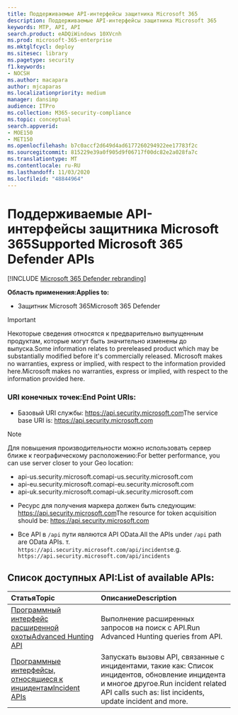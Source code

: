 ```yaml
---
title: Поддерживаемые API-интерфейсы защитника Microsoft 365
description: Поддерживаемые API-интерфейсы защитника Microsoft 365
keywords: MTP, API, API
search.product: eADQiWindows 10XVcnh
ms.prod: microsoft-365-enterprise
ms.mktglfcycl: deploy
ms.sitesec: library
ms.pagetype: security
f1.keywords:
- NOCSH
ms.author: macapara
author: mjcaparas
ms.localizationpriority: medium
manager: dansimp
audience: ITPro
ms.collection: M365-security-compliance
ms.topic: conceptual
search.appverid:
- MOE150
- MET150
ms.openlocfilehash: b7c0accf2d649d4ad6177260294922ee17783f2c
ms.sourcegitcommit: 815229e39a0f905d9f06717f00dc82e2a028fa7c
ms.translationtype: MT
ms.contentlocale: ru-RU
ms.lasthandoff: 11/03/2020
ms.locfileid: "48844964"
---
```

# <a name="supported-microsoft-365-defender-apis"></a><span data-ttu-id="acfc7-104">Поддерживаемые API-интерфейсы защитника Microsoft 365</span><span class="sxs-lookup"><span data-stu-id="acfc7-104">Supported Microsoft 365 Defender APIs</span></span> 

[!INCLUDE [Microsoft 365 Defender rebranding](../includes/microsoft-defender.md)]

<span data-ttu-id="acfc7-105">**Область применения:**</span><span class="sxs-lookup"><span data-stu-id="acfc7-105">**Applies to:**</span></span>
- <span data-ttu-id="acfc7-106">Защитник Microsoft 365</span><span class="sxs-lookup"><span data-stu-id="acfc7-106">Microsoft 365 Defender</span></span>

>[!IMPORTANT] 
><span data-ttu-id="acfc7-107">Некоторые сведения относятся к предварительно выпущенным продуктам, которые могут быть значительно изменены до выпуска.</span><span class="sxs-lookup"><span data-stu-id="acfc7-107">Some information relates to prereleased product which may be substantially modified before it's commercially released.</span></span> <span data-ttu-id="acfc7-108">Microsoft makes no warranties, express or implied, with respect to the information provided here.</span><span class="sxs-lookup"><span data-stu-id="acfc7-108">Microsoft makes no warranties, express or implied, with respect to the information provided here.</span></span>


### <a name="end-point-uris"></a><span data-ttu-id="acfc7-109">URI конечных точек:</span><span class="sxs-lookup"><span data-stu-id="acfc7-109">End Point URIs:</span></span>

- <span data-ttu-id="acfc7-110">Базовый URI службы: https://api.security.microsoft.com</span><span class="sxs-lookup"><span data-stu-id="acfc7-110">The service base URI is: https://api.security.microsoft.com</span></span> <br>

>[!NOTE]
><span data-ttu-id="acfc7-111">Для повышения производительности можно использовать сервер ближе к географическому расположению:</span><span class="sxs-lookup"><span data-stu-id="acfc7-111">For better performance, you can use server closer to your Geo location:</span></span>
> - <span data-ttu-id="acfc7-112">api-us.security.microsoft.com</span><span class="sxs-lookup"><span data-stu-id="acfc7-112">api-us.security.microsoft.com</span></span>
> - <span data-ttu-id="acfc7-113">api-eu.security.microsoft.com</span><span class="sxs-lookup"><span data-stu-id="acfc7-113">api-eu.security.microsoft.com</span></span>
> - <span data-ttu-id="acfc7-114">api-uk.security.microsoft.com</span><span class="sxs-lookup"><span data-stu-id="acfc7-114">api-uk.security.microsoft.com</span></span>

 - <span data-ttu-id="acfc7-115">Ресурс для получения маркера должен быть следующим: https://api.security.microsoft.com</span><span class="sxs-lookup"><span data-stu-id="acfc7-115">The resource for token acquisition should be: https://api.security.microsoft.com</span></span>

 - <span data-ttu-id="acfc7-116">Все API в ```/api``` пути являются API OData.</span><span class="sxs-lookup"><span data-stu-id="acfc7-116">All the APIs under ```/api``` path are OData APIs.</span></span> <span data-ttu-id="acfc7-117">т. ```https://api.security.microsoft.com/api/incidents```</span><span class="sxs-lookup"><span data-stu-id="acfc7-117">e.g. ```https://api.security.microsoft.com/api/incidents```</span></span>

## <a name="list-of-available-apis"></a><span data-ttu-id="acfc7-118">Список доступных API:</span><span class="sxs-lookup"><span data-stu-id="acfc7-118">List of available APIs:</span></span>

<span data-ttu-id="acfc7-119">Статья</span><span class="sxs-lookup"><span data-stu-id="acfc7-119">Topic</span></span> | <span data-ttu-id="acfc7-120">Описание</span><span class="sxs-lookup"><span data-stu-id="acfc7-120">Description</span></span>
:---|:---
[<span data-ttu-id="acfc7-121">Программный интерфейс расширенной охоты</span><span class="sxs-lookup"><span data-stu-id="acfc7-121">Advanced Hunting API</span></span>](api-advanced-hunting.md) | <span data-ttu-id="acfc7-122">Выполнение расширенных запросов на поиск с API.</span><span class="sxs-lookup"><span data-stu-id="acfc7-122">Run Advanced Hunting queries from API.</span></span>
[<span data-ttu-id="acfc7-123">Программные интерфейсы, относящиеся к инцидентам</span><span class="sxs-lookup"><span data-stu-id="acfc7-123">Incident APIs</span></span>](api-incident.md) | <span data-ttu-id="acfc7-124">Запускать вызовы API, связанные с инцидентами, такие как: Список инцидентов, обновление инцидента и многое другое.</span><span class="sxs-lookup"><span data-stu-id="acfc7-124">Run incident related API calls such as: list incidents, update incident and more.</span></span>

